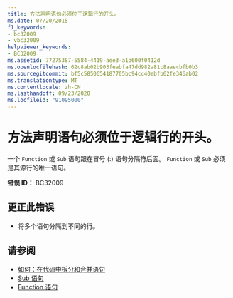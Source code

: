 ```yaml
---
title: 方法声明语句必须位于逻辑行的开头。
ms.date: 07/20/2015
f1_keywords:
- bc32009
- vbc32009
helpviewer_keywords:
- BC32009
ms.assetid: 77275387-5584-4419-aee3-a1b600f0412d
ms.openlocfilehash: 62c8ab02b903feabfa47dd982a81c8aaecbfb0b3
ms.sourcegitcommit: bf5c5850654187705bc94cc40ebfb62fe346ab02
ms.translationtype: MT
ms.contentlocale: zh-CN
ms.lasthandoff: 09/23/2020
ms.locfileid: "91095000"
---
```

# <a name="method-declaration-statements-must-be-the-first-on-a-logical-line"></a>方法声明语句必须位于逻辑行的开头。

一个 `Function` 或 `Sub` 语句跟在冒号 (:) 语句分隔符后面。 `Function` 或 `Sub` 必须是其源行的唯一语句。  
  
 **错误 ID：** BC32009  
  
## <a name="to-correct-this-error"></a>更正此错误  
  
- 将多个语句分隔到不同的行。  
  
## <a name="see-also"></a>请参阅

- [如何：在代码中拆分和合并语句](../programming-guide/program-structure/how-to-break-and-combine-statements-in-code.md)
- [Sub 语句](../language-reference/statements/sub-statement.md)
- [Function 语句](../language-reference/statements/function-statement.md)
